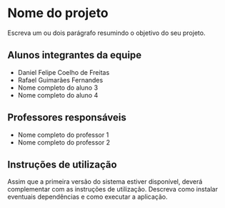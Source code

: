 # Nome do projeto

Escreva um ou dois  parágrafo resumindo o objetivo do seu projeto.

## Alunos integrantes da equipe

* Daniel Felipe Coelho de Freitas
* Rafael Guimarães Fernandes
* Nome completo do aluno 3
* Nome completo do aluno 4

## Professores responsáveis

* Nome completo do professor 1
* Nome completo do professor 2

## Instruções de utilização

Assim que a primeira versão do sistema estiver disponível, deverá complementar com as instruções de utilização. Descreva como instalar eventuais dependências e como executar a aplicação.
